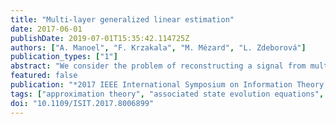 ```yaml
---
title: "Multi-layer generalized linear estimation"
date: 2017-06-01
publishDate: 2019-07-01T15:35:42.114725Z
authors: ["A. Manoel", "F. Krzakala", "M. Mézard", "L. Zdeborová"]
publication_types: ["1"]
abstract: "We consider the problem of reconstructing a signal from multi-layered (possibly) non-linear measurements. Using non-rigorous but standard methods from statistical physics we present the Multi-Layer Approximate Message Passing (ML-AMP) algorithm for computing marginal probabilities of the corresponding estimation problem and derive the associated state evolution equations to analyze its performance. We also give the expression of the asymptotic free energy and the minimal information-theoretically achievable reconstruction error. Finally, we present some applications of this measurement model for compressed sensing and perceptron learning with structured matrices/patterns, and for a simple model of estimation of latent variables in an auto-encoder."
featured: false
publication: "*2017 IEEE International Symposium on Information Theory (ISIT)*"
tags: ["approximation theory", "associated state evolution equations", "asymptotic free energy", "compressed sensing", "Computational modeling", "Estimation", "estimation theory", "Inference algorithms", "Information theory", "marginal probabilities", "Mathematical model", "measurement model", "message passing", "ML-AMP algorithm", "multi-layer approximate message passing algorithm", "multilayer generalized linear estimation", "nonlinear measurements", "perceptron learning", "Physics", "signal reconstruction", "standard methods", "Standards", "statistical physics"]
doi: "10.1109/ISIT.2017.8006899"
---
```


